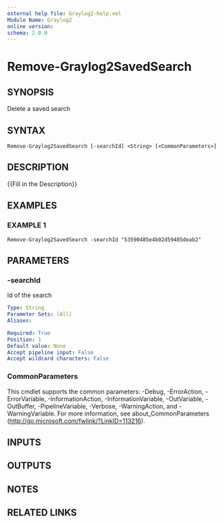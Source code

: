 ```yaml
---
external help file: Graylog2-help.xml
Module Name: Graylog2
online version:
schema: 2.0.0
---
```


# Remove-Graylog2SavedSearch

## SYNOPSIS
Delete a saved search

## SYNTAX

```
Remove-Graylog2SavedSearch [-searchId] <String> [<CommonParameters>]
```

## DESCRIPTION
{{Fill in the Description}}

## EXAMPLES

### EXAMPLE 1
```
Remove-Graylog2SavedSearch -searchId "53590485e4b02d59485deab2"
```

## PARAMETERS

### -searchId
Id of the search

```yaml
Type: String
Parameter Sets: (All)
Aliases:

Required: True
Position: 1
Default value: None
Accept pipeline input: False
Accept wildcard characters: False
```

### CommonParameters
This cmdlet supports the common parameters: -Debug, -ErrorAction, -ErrorVariable, -InformationAction, -InformationVariable, -OutVariable, -OutBuffer, -PipelineVariable, -Verbose, -WarningAction, and -WarningVariable.
For more information, see about_CommonParameters (http://go.microsoft.com/fwlink/?LinkID=113216).

## INPUTS

## OUTPUTS

## NOTES

## RELATED LINKS
